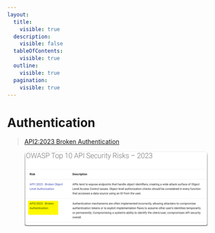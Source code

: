 ```yaml
---
layout:
  title:
    visible: true
  description:
    visible: false
  tableOfContents:
    visible: true
  outline:
    visible: true
  pagination:
    visible: true
---
```


# Authentication

> [API2:2023 Broken Authentication](https://owasp.org/API-Security/editions/2023/en/0xa2-broken-authentication/)

<figure><img src="../../../../../.gitbook/assets/owasp_authentication.png" alt=""><figcaption></figcaption></figure>
